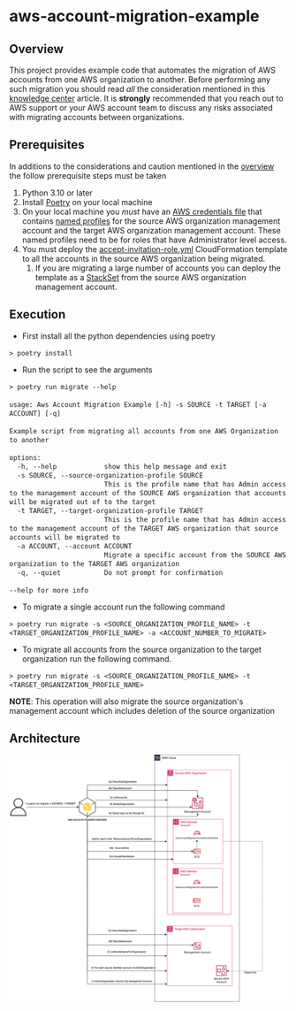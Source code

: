 # aws-account-migration-example

## Overview

This project provides example code that automates the migration of AWS accounts from one AWS organization to another. 
Before performing any such migration you should read _all_ the consideration mentioned in this [knowledge center](https://aws.amazon.com/premiumsupport/knowledge-center/organizations-move-accounts/) 
article. It is **strongly** recommended that you reach out to AWS support or your AWS account team to discuss any risks associated with migrating accounts between organizations.


## Prerequisites

In additions to the considerations and caution mentioned in the [overview](#Overview) the follow prerequisite steps must be taken

1. Python 3.10 or later
1. Install [Poetry](https://python-poetry.org/docs/) on your local machine
1. On your local machine you _must_ have an [AWS credentials file](https://docs.aws.amazon.com/cli/latest/userguide/cli-configure-files.html) 
that contains [named profiles](https://docs.aws.amazon.com/cli/latest/userguide/cli-configure-profiles.html) for the source AWS organization management account
and the target AWS organization management account. These named profiles need to be for roles that have Administrator level access.
1. You must deploy the [accept-invitation-role.yml](./accept-invitation-role.yml) CloudFormation template to all the accounts in the source AWS organization being migrated. 
   1. If you are migrating a large number of accounts you can deploy the template as a [StackSet](https://docs.aws.amazon.com/AWSCloudFormation/latest/UserGuide/stacksets-concepts.html) from the source AWS organization management account.

## Execution

* First install all the python dependencies using poetry
```
> poetry install
```
* Run the script to see the arguments
```
> poetry run migrate --help

usage: Aws Account Migration Example [-h] -s SOURCE -t TARGET [-a ACCOUNT] [-q]

Example script from migrating all accounts from one AWS Organization to another

options:
  -h, --help            show this help message and exit
  -s SOURCE, --source-organization-profile SOURCE
                        This is the profile name that has Admin access to the management account of the SOURCE AWS organization that accounts will be migrated out of to the target
  -t TARGET, --target-organization-profile TARGET
                        This is the profile name that has Admin access to the management account of the TARGET AWS organization that source accounts will be migrated to
  -a ACCOUNT, --account ACCOUNT
                        Migrate a specific account from the SOURCE AWS organization to the TARGET AWS organization
  -q, --quiet           Do not prompt for confirmation

--help for more info
```
* To migrate a single account run the following command
```
> poetry run migrate -s <SOURCE_ORGANIZATION_PROFILE_NAME> -t <TARGET_ORGANIZATION_PROFILE_NAME> -a <ACCOUNT_NUMBER_TO_MIGRATE>
```
* To migrate all accounts from the source organization to the target organization run the following command. 
```
> poetry run migrate -s <SOURCE_ORGANIZATION_PROFILE_NAME> -t <TARGET_ORGANIZATION_PROFILE_NAME>
```
**NOTE**: This operation will also migrate the source organization's management account which includes deletion of the source organization


## Architecture

![Architecture.drawio.png](Architecture.drawio.png)